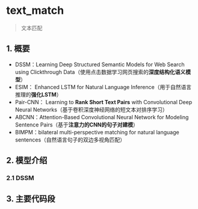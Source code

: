 # text_match
> 文本匹配

## 1. 概要
+ DSSM：Learning Deep Structured Semantic Models for Web Search using Clickthrough Data（使用点击数据学习网页搜索的**深度结构化语义模型**）
+ ESIM： Enhanced LSTM for Natural Language Inference（用于自然语言推理的**强化LSTM**）
+ Pair-CNN： Learning to **Rank Short Text Pairs** with Convolutional Deep Neural Networks（基于卷积深度神经网络的短文本对排序学习）
+ ABCNN：Attention-Based Convolutional Neural Network for Modeling Sentence Pairs（基于**注意力的CNN的句子对建模**）
+ BIMPM：bilateral multi-perspective matching for natural language sentences（自然语言句子的双边多视角匹配）

## 2. 模型介绍
### 2.1 DSSM





## 3. 主要代码段
